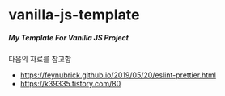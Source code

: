 # vanilla-js-template
##### My Template For Vanilla JS Project

다음의 자료를 참고함
- https://feynubrick.github.io/2019/05/20/eslint-prettier.html
- https://k39335.tistory.com/80